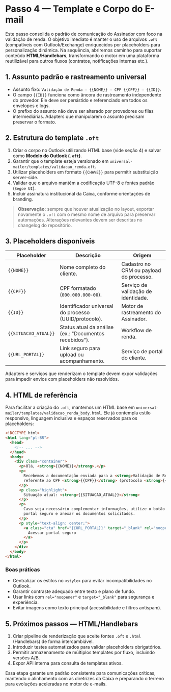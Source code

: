 # Passo 4 — Template e Corpo do E-mail

Este passo consolida o padrão de comunicação do Assinador com foco na validação de renda. O objetivo imediato é manter o uso de arquivos **`.oft`** (compatíveis com Outlook/Exchange) enriquecidos por placeholders para personalização dinâmica. Na sequência, abriremos caminho para suportar conteúdo **HTML/Handlebars**, transformando o motor em uma plataforma reutilizável para outros fluxos (contratos, notificações internas etc.).

## 1. Assunto padrão e rastreamento universal

* Assunto fixo: `Validação de Renda – {{NOME}} – CPF {{CPF}} – {{ID}}`.
* O campo `{{ID}}` funciona como âncora de rastreamento independente do provedor. Ele deve ser persistido e referenciado em todos os envelopes e logs.
* O prefixo do assunto não deve ser alterado por provedores ou filas intermediárias. Adapters que manipularem o assunto precisam preservar o formato.

## 2. Estrutura do template `.oft`

1. Criar o corpo no Outlook utilizando HTML base (vide seção 4) e salvar como **Modelo do Outlook (`.oft`)**.
2. Garantir que o template esteja versionado em `universal-mailer/templates/validacao_renda.oft`.
3. Utilizar placeholders em formato `{{CHAVE}}` para permitir substituição server-side.
4. Validar que o arquivo mantém a codificação UTF-8 e fontes padrão (`Segoe UI`).
5. Incluir assinatura institucional da Caixa, conforme orientações de branding.

> **Observação:** sempre que houver atualização no layout, exportar novamente o `.oft` com o mesmo nome de arquivo para preservar automações. Alterações relevantes devem ser descritas no changelog do repositório.

## 3. Placeholders disponíveis

| Placeholder | Descrição | Origem |
|-------------|-----------|--------|
| `{{NOME}}` | Nome completo do cliente. | Cadastro no CRM ou payload do processo. |
| `{{CPF}}` | CPF formatado (`000.000.000-00`). | Serviço de validação de identidade. |
| `{{ID}}` | Identificador universal do processo (UUID/protocolo). | Motor de rastreamento do Assinador. |
| `{{SITUACAO_ATUAL}}` | Status atual da análise (ex.: "Documentos recebidos"). | Workflow de renda. |
| `{{URL_PORTAL}}` | Link seguro para upload ou acompanhamento. | Serviço de portal do cliente. |

Adapters e serviços que renderizam o template devem expor validações para impedir envios com placeholders não resolvidos.

## 4. HTML de referência

Para facilitar a criação do `.oft`, mantemos um HTML base em `universal-mailer/templates/validacao_renda_body.html`. Ele já contempla estilo responsivo, linguagem inclusiva e espaços reservados para os placeholders:

```html
<!DOCTYPE html>
<html lang="pt-BR">
  <head>
    <!-- ... -->
  </head>
  <body>
    <div class="container">
      <p>Olá, <strong>{{NOME}}</strong>.</p>
      <p>
        Recebemos a documentação enviada para a <strong>Validação de Renda</strong>
        referente ao CPF <strong>{{CPF}}</strong> (protocolo <strong>{{ID}}</strong>).
      </p>
      <p class="highlight">
        Situação atual: <strong>{{SITUACAO_ATUAL}}</strong>
      </p>
      <p>
        Caso seja necessário complementar informações, utilize o botão para acessar o
        portal seguro e anexar os documentos solicitados.
      </p>
      <p style="text-align: center;">
        <a class="cta" href="{{URL_PORTAL}}" target="_blank" rel="noopener">
          Acessar portal seguro
        </a>
      </p>
    </div>
  </body>
</html>
```

### Boas práticas

* Centralizar os estilos no `<style>` para evitar incompatibilidades no Outlook.
* Garantir contraste adequado entre texto e plano de fundo.
* Usar links com `rel="noopener"` e `target="_blank"` para segurança e experiência.
* Evitar imagens como texto principal (acessibilidade e filtros antispam).

## 5. Próximos passos — HTML/Handlebars

1. Criar pipeline de renderização que aceite fontes `.oft` e `.html` (Handlebars) de forma intercambiável.
2. Introduzir testes automatizados para validar placeholders obrigatórios.
3. Permitir armazenamento de múltiplos templates por fluxo, incluindo versões A/B.
4. Expor API interna para consulta de templates ativos.

Essa etapa garante um padrão consistente para comunicações críticas, mantendo o alinhamento com as diretrizes da Caixa e preparando o terreno para evoluções aceleradas no motor de e-mails.

